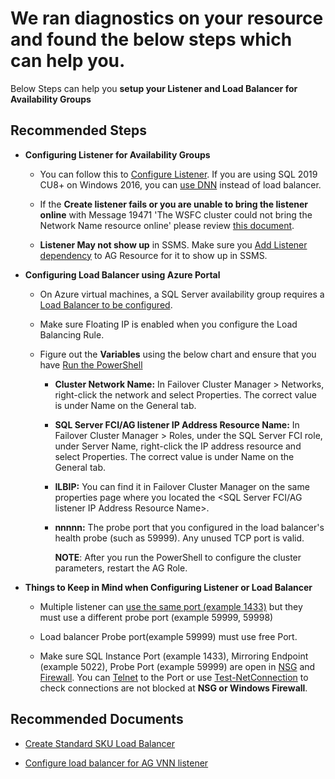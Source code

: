 <properties
	pageTitle="AlwaysOn Availability Groups - Setup Listener and Load Balancer"
	description="AlwaysOn Availability Groups - Setup Listener and Load Balancer"
	infoBubbleText="AlwaysOn Availability Groups - Setup Listener and Load Balancer"
	service="Microsoft.SqlVirtualMachine"
	resource="SqlVirtualMachines"
	ms.author="ujpat"	
	authors="ujpat"
	displayOrder="1"
	diagnosticScenario=""
	selfHelpType="diagnostics"
	supportTopicIds="32740063,32740109"
	resourceTags="windowsSQL"
	productPesIds="14745,16342"
	cloudEnvironments="public,fairfax, usnat, ussec, blackforest, mooncake"
	articleId="1d6f8725-f391-4668-9a5b-7d352b7806e7"
	ownershipId="AzureData_AzureSQLVM"
/>

# We ran diagnostics on your resource and found the below steps which can help you. 


<!--issueDescription--> 

Below Steps can help you <b> setup your Listener and Load Balancer for Availability Groups </b>  


<!--/issueDescription--> 

 

## **Recommended Steps** 

 

* **Configuring Listener for Availability Groups** 

   

   * You can follow this to [Configure Listener](https://docs.microsoft.com/azure/azure-sql/virtual-machines/windows/availability-group-manually-configure-tutorial#configure-listener).  If you are using SQL 2019 CU8+ on Windows 2016, you can [use DNN](https://docs.microsoft.com/azure/azure-sql/virtual-machines/windows/availability-group-distributed-network-name-dnn-listener-configure) instead of load balancer. 

 

 

 

   * If the **Create listener fails or you are unable to bring the listener online** with Message 19471 'The WSFC cluster could not bring the Network Name resource online' please review [this document](https://docs.microsoft.com/archive/blogs/alwaysonpro/create-listener-fails-with-message-the-wsfc-cluster-could-not-bring-the-network-name-resource-online). 

 

  * **Listener May not show up** in SSMS. Make sure you [Add Listener dependency](https://docs.microsoft.com/azure/azure-sql/virtual-machines/windows/availability-group-manually-configure-tutorial#configure-listener) to AG Resource for it to show up in SSMS. 

 

 

- **Configuring Load Balancer using Azure Portal** 

 

   * On Azure virtual machines, a SQL Server availability group requires a [Load Balancer to be configured](https://docs.microsoft.com/azure/azure-sql/virtual-machines/windows/availability-group-manually-configure-tutorial#create-an-azure-load-balancer). 

 

 

   * Make sure Floating IP is enabled when you configure the Load Balancing Rule. 

 

  * Figure out the **Variables** using the below chart and ensure that you have [Run the PowerShell](https://docs.microsoft.com/azure/virtual-machines/windows/sql/virtual-machines-windows-portal-sql-availability-group-tutorial#configure-listener) 

          

       

     * **Cluster Network Name:** In Failover Cluster Manager > Networks, right-click the network and select Properties. The correct value is under Name on the General tab. 

     * **SQL Server FCI/AG listener IP Address Resource Name:** In Failover Cluster Manager > Roles, under the SQL Server FCI role, under Server Name, right-click the IP address resource and select Properties. The correct value is under Name on the General tab.  

     * **ILBIP:** You can find it in Failover Cluster Manager on the same properties page where you located the &lt;SQL Server FCI/AG listener IP Address Resource Name&gt;. 

     * **nnnnn:** The probe port that you configured in the load balancer's health probe (such as 59999). Any unused TCP port is valid. 

 

 

         **NOTE**: After you run the PowerShell to configure the cluster parameters, restart the AG Role. 

 

 

* **Things to Keep in Mind when Configuring Listener or Load Balancer** 

 

  * Multiple listener can [use the same port (example 1433)](https://docs.microsoft.com/sql/database-engine/availability-groups/windows/availability-group-listener-overview?view=sql-server-ver15#SelectListenerPort) but they must use a different probe port (example 59999, 59998) 

 

   * Load balancer Probe port(example 59999) must use free Port. 

 

   *  Make sure SQL Instance Port (example 1433), Mirroring Endpoint (example 5022), Probe Port (example 59999) are open in [NSG](https://docs.microsoft.com/azure/virtual-machines/windows/nsg-quickstart-portal#create-an-inbound-security-rule) and [Firewall](https://docs.microsoft.com/windows/security/threat-protection/windows-firewall/create-an-inbound-port-rule). You can [Telnet](https://docs.microsoft.com/windows-server/administration/windows-commands/telnet) to the Port or use [Test-NetConnection](https://docs.microsoft.com/powershell/module/nettcpip/test-netconnection?view=win10-ps#example-3--test-tcp-connectivity-and-display-detailed-results) to check connections are not blocked at **NSG or Windows Firewall**.  

 

 

 

 

## **Recommended Documents** 

 

* [Create Standard SKU Load Balancer](https://docs.microsoft.com/azure/azure-sql/virtual-machines/windows/availability-group-load-balancer-portal-configure) 

* [Configure load balancer for AG VNN listener](https://docs.microsoft.com/azure/azure-sql/virtual-machines/windows/availability-group-vnn-azure-load-balancer-configure) 
